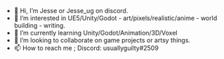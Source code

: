 - 👋 Hi, I’m Jesse or Jesse_ug on discord.
- 👀 I’m interested in UE5/Unity/Godot - art/pixels/realistic/anime - world building - writing.
- 🌱 I’m currently learning Unity/Godot/Animation/3D/Voxel
- 💞️ I’m looking to collaborate on game projects or artsy things.
- 📫 How to reach me ; Discord: usuallyguilty#2509

<!---
UsuallyGuilty/UsuallyGuilty is a ✨ special ✨ repository because its `README.md` (this file) appears on your GitHub profile.
You can click the Preview link to take a look at your changes.
--->
